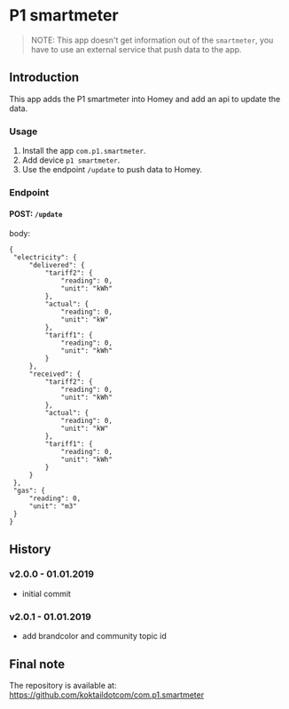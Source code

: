 # P1 smartmeter

> NOTE: This app doesn't get information out of the `smartmeter`, you have to use an external service that push data to the app.

## Introduction
This app adds the P1 smartmeter into Homey and add an api to update the data.

### Usage
1. Install the app `com.p1.smartmeter`.
2. Add device `p1 smartmeter`.
3. Use the endpoint `/update` to push data to Homey.

### Endpoint

#### POST: `/update`

   body:
   
   ```
   {
   	"electricity": {
   		"delivered": {
   			"tariff2": {
   				"reading": 0,
   				"unit": "kWh"
   			},
   			"actual": {
   				"reading": 0,
   				"unit": "kW"
   			},
   			"tariff1": {
   				"reading": 0,
   				"unit": "kWh"
   			}
   		},
   		"received": {
   			"tariff2": {
   				"reading": 0,
   				"unit": "kWh"
   			},
   			"actual": {
   				"reading": 0,
   				"unit": "kW"
   			},
   			"tariff1": {
   				"reading": 0,
   				"unit": "kWh"
   			}
   		}
   	},
   	"gas": {
   		"reading": 0,
   		"unit": "m3"
   	}
   }
   ```
   
## History

### v2.0.0 - 01.01.2019
- initial commit

### v2.0.1 - 01.01.2019
- add brandcolor and community topic id

## Final note ##
The repository is available at: https://github.com/koktaildotcom/com.p1.smartmeter